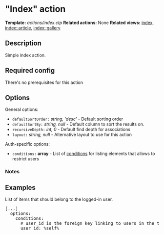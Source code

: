 # "Index" action
<i class="icon-file"></i> **Template:** *actions/index.ctp*
<i class="icon-cogs"></i> **Related actions:** None
<i class="icon-eye-open"></i> **Related views:** [index](../views.index.md/docs:template), [index::article](../views.index_article.md/docs:template), [index::gallery](../views.index_gallery.md/docs:template)

## Description
Simple index action.

## Required config
There's no prerequisites for this action

## Options
General options:

 * `defaultSortOrder:` *string, 'desc'* - Default sorting order
 * `defaultSortBy:` *string, null* - Default column to sort the results on.
 * `recursiveDepth:` *int, 0* - Default find depth for associations
 * `layout:` *string, null* - Alternative layout to use for this action

Auth-specific options:

 * `conditions:` **array** - List of [conditions](../theme_class.model_conditions.md/docs:template) for listing elements that allows to restrict users

### Notes

## Examples

List of items that should belong to the logged-in user.

<pre class="syntax yaml">
[...]
  options:
    conditions:
      # user_id is the foreign key linking to users in the table
      user_id: %self%
</pre>
